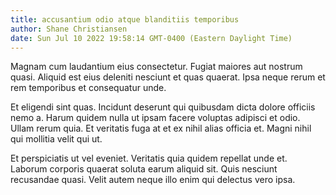 ```yaml
---
title: accusantium odio atque blanditiis temporibus
author: Shane Christiansen
date: Sun Jul 10 2022 19:58:14 GMT-0400 (Eastern Daylight Time)
---
```

Magnam cum laudantium eius consectetur. Fugiat maiores aut nostrum quasi. Aliquid est eius deleniti nesciunt et quas quaerat. Ipsa neque rerum et rem temporibus et consequatur unde.

 Et eligendi sint quas. Incidunt deserunt qui quibusdam dicta dolore officiis nemo a. Harum quidem nulla ut ipsam facere voluptas adipisci et odio. Ullam rerum quia. Et veritatis fuga at et ex nihil alias officia et. Magni nihil qui mollitia velit qui ut.

 Et perspiciatis ut vel eveniet. Veritatis quia quidem repellat unde et. Laborum corporis quaerat soluta earum aliquid sit. Quis nesciunt recusandae quasi. Velit autem neque illo enim qui delectus vero ipsa.